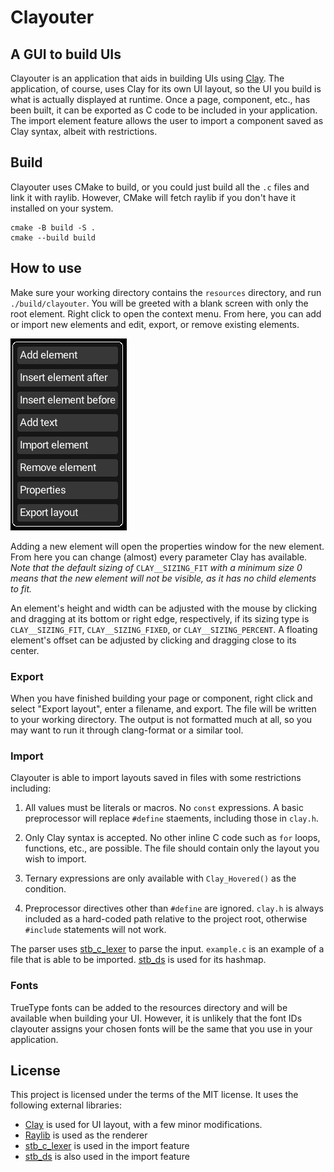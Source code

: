 # Clayouter
## A GUI to build UIs

Clayouter is an application that aids in building UIs using [Clay](https://github.com/nicbarker/clay/). The application, of course, uses Clay for its own UI layout, so the UI you build is what is actually displayed at runtime. Once a page, component, etc., has been built, it can be exported as C code to be included in your application. The import element feature allows the user to import a component saved as Clay syntax, albeit with restrictions.

## Build
Clayouter uses CMake to build, or you could just build all the `.c` files and link it with raylib. However, CMake will fetch raylib if you don't have it installed on your system.

```
cmake -B build -S .
cmake --build build
```

## How to use
Make sure your working directory contains the `resources` directory, and run `./build/clayouter`. You will be greeted with a blank screen with only the root element. Right click to open the context menu. From here, you can add or import new elements and edit, export, or remove existing elements.

![image](./resources/context_menu.png)

Adding a new element will open the properties window for the new element. From here you can change (almost) every parameter Clay has available.
*Note that the default sizing of* `CLAY__SIZING_FIT` *with a minimum size 0 means that the new element will not be visible, as it has no child elements to fit.*

An element's height and width can be adjusted with the mouse by clicking and dragging at its bottom or right edge, respectively, if its sizing type is `CLAY__SIZING_FIT`, `CLAY__SIZING_FIXED`, or `CLAY__SIZING_PERCENT`. A floating element's offset can be adjusted by clicking and dragging close to its center.

### Export
When you have finished building your page or component, right click and select "Export layout", enter a filename, and export. The file will be written to your working directory. The output is not formatted much at all, so you may want to run it through clang-format or a similar tool.

### Import
Clayouter is able to import layouts saved in files with some restrictions including:
1. All values must be literals or macros. No `const` expressions. A basic preprocessor will replace `#define` staements, including those in `clay.h`.

2. Only Clay syntax is accepted. No other inline C code such as `for` loops, functions, etc., are possible. The file should contain only the layout you wish to import.

3. Ternary expressions are only available with `Clay_Hovered()` as the condition.

4. Preprocessor directives other than `#define` are ignored. `clay.h` is always included as a hard-coded path relative to the project root, otherwise `#include` statements will not work.

The parser uses [stb_c_lexer](https://github.com/nothings/stb/blob/master/stb_c_lexer.h) to parse the input. `example.c` is an example of a file that is able to be imported. [stb_ds](https://github.com/nothings/stb/blob/master/stb_ds.h) is used for its hashmap.

### Fonts
TrueType fonts can be added to the resources directory and will be available when building your UI. However, it is unlikely that the font IDs clayouter assigns your chosen fonts will be the same that you use in your application.

## License
This project is licensed under the terms of the MIT license.
It uses the following external libraries:
- [Clay](https://github.com/nicbarker/clay/) is used for UI layout, with a few minor modifications.
- [Raylib](https://github.com/raysan5/raylib) is used as the renderer
- [stb_c_lexer](https://github.com/nothings/stb/blob/master/stb_c_lexer.h) is used in the import feature
- [stb_ds](https://github.com/nothings/stb/blob/master/stb_ds.h) is also used in the import feature
